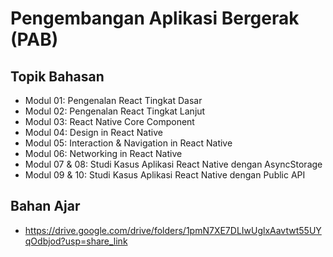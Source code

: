 # Pengembangan Aplikasi Bergerak (PAB)

## Topik Bahasan
- Modul 01: Pengenalan React Tingkat Dasar
- Modul 02: Pengenalan React Tingkat Lanjut
- Modul 03: React Native Core Component
- Modul 04: Design in React Native
- Modul 05: Interaction & Navigation in React Native
- Modul 06: Networking in React Native
- Modul 07 & 08: Studi Kasus Aplikasi React Native dengan AsyncStorage
- Modul 09 & 10: Studi Kasus Aplikasi React Native dengan Public API

## Bahan Ajar
- https://drive.google.com/drive/folders/1pmN7XE7DLIwUglxAavtwt55UYqOdbjod?usp=share_link
